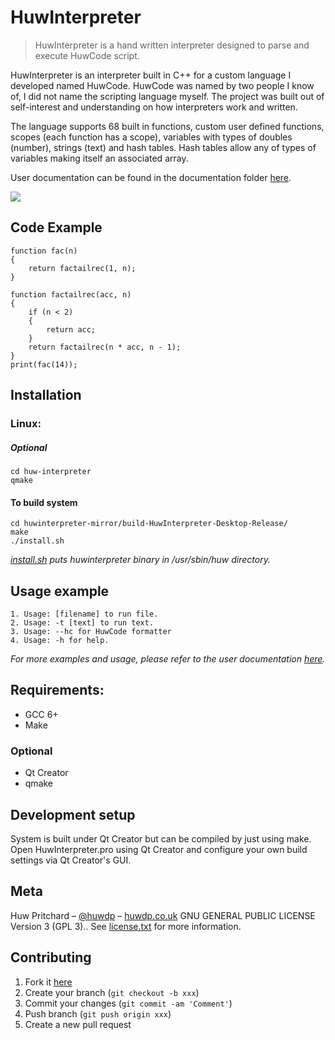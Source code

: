 

# HuwInterpreter
> HuwInterpreter is a hand written interpreter designed to parse and execute HuwCode script.

HuwInterpreter is an interpreter built in C++ for a custom language I developed named HuwCode. HuwCode was named by two people I know of, I did not name the scripting language myself. The project was built out of self-interest and understanding on how interpreters work and written.

The language supports 68 built in functions, custom user defined functions, scopes (each function has a scope), variables with types of doubles (number), strings (text) and hash tables. Hash tables allow any of types of variables making itself an associated array.

User documentation can be found in the documentation folder [here](https://github.com/huwdp/huwinterpreter-mirror/tree/master/documentation).

![](https://huwdp.co.uk/sites/default/files/inline-images/huwinterpreter-in-action_0.png)
## Code Example
```
function fac(n)
{
    return factailrec(1, n);
}

function factailrec(acc, n)
{
    if (n < 2)
    {
        return acc;
    }
    return factailrec(n * acc, n - 1);
}
print(fac(14));
```
## Installation
### Linux:
##### Optional
```
cd huw-interpreter
qmake
```
#### To build system
```
cd huwinterpreter-mirror/build-HuwInterpreter-Desktop-Release/
make
./install.sh
```
_[install.sh]() puts huwinterpreter binary in /usr/sbin/huw directory._
## Usage example
```
1. Usage: [filename] to run file.
2. Usage: -t [text] to run text.
3. Usage: --hc for HuwCode formatter
4. Usage: -h for help.
```
_For more examples and usage, please refer to the user documentation [here](https://github.com/huwdp/huwinterpreter-mirror/tree/master/documentation)._
## Requirements:
- GCC 6+
- Make
### Optional
- Qt Creator
- qmake
## Development setup
System is built under Qt Creator but can be compiled by just using make. Open HuwInterpreter.pro using Qt Creator and configure your own build settings via Qt Creator's GUI.
## Meta
Huw Pritchard – [@huwdp](https://twitter.com/huwdp) – [huwdp.co.uk](https://huwdp.co.uk)
GNU GENERAL PUBLIC LICENSE Version 3 (GPL 3).. See [license.txt](https://github.com/huwdp/huwinterpreter-mirror/blob/master/license.txt) for more information.
## Contributing
1. Fork it [here](https://github.com/huwdp/huwinterpreter-mirror/fork)
2. Create your branch (`git checkout -b xxx`)
3. Commit your changes (`git commit -am 'Comment'`)
4. Push branch (`git push origin xxx`)
5. Create a new pull request
